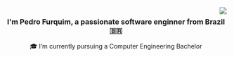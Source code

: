 <img align="right" src="https://visitor-badge.laobi.icu/badge?page_id=devpedrofurquim.devpedrofurquim" />

<h3 align="center"> I'm Pedro Furquim, a passionate software enginner from Brazil 🇧🇷</h3>

<div align="center">
🎓 I’m currently pursuing a Computer Engineering Bachelor
 </div>
</div>
